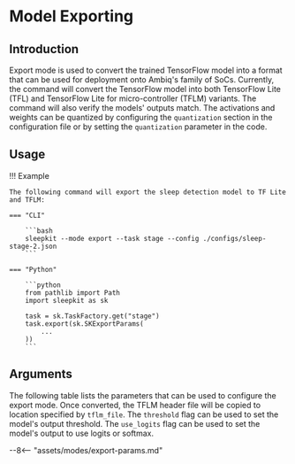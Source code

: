 # Model Exporting

## <span class="sk-h2-span">Introduction </span>

Export mode is used to convert the trained TensorFlow model into a format that can be used for deployment onto Ambiq's family of SoCs. Currently, the command will convert the TensorFlow model into both TensorFlow Lite (TFL) and TensorFlow Lite for micro-controller (TFLM) variants. The command will also verify the models' outputs match. The activations and weights can be quantized by configuring the `quantization` section in the configuration file or by setting the `quantization` parameter in the code.

## <span class="sk-h2-span">Usage</span>

!!! Example

    The following command will export the sleep detection model to TF Lite and TFLM:

    === "CLI"

        ```bash
        sleepkit --mode export --task stage --config ./configs/sleep-stage-2.json
        ```

    === "Python"

        ```python
        from pathlib import Path
        import sleepkit as sk

        task = sk.TaskFactory.get("stage")
        task.export(sk.SKExportParams(
            ...
        ))
        ```


## <span class="sk-h2-span">Arguments </span>

The following table lists the parameters that can be used to configure the export mode. Once converted, the TFLM header file will be copied to location specified by `tflm_file`. The `threshold` flag can be used to set the model's output threshold.  The `use_logits` flag can be used to set the model's output to use logits or softmax.

--8<-- "assets/modes/export-params.md"
